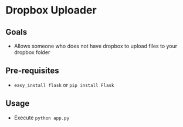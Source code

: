 # Dropbox Uploader

## Goals
* Allows someone who does not have dropbox to upload files to your dropbox folder


## Pre-requisites
* `easy_install flask` or `pip install Flask`


## Usage
* Execute `python app.py`